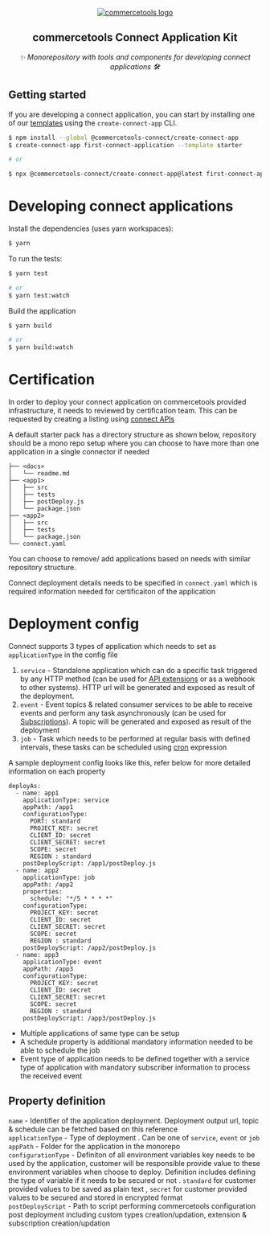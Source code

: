 <p align="center">
  <a href="https://commercetools.com/">
    <img alt="commercetools logo" src="https://unpkg.com/@commercetools-frontend/assets/logos/commercetools_primary-logo_horizontal_RGB.png">
  </a></br>
  <h2 align="center">commercetools Connect Application Kit </h2>
</p>
<p align="center">
  <i>✨ Monorepository with tools and components for developing connect applications 🛠</i>
</p>

## Getting started

If you are developing a connect application, you can start by installing one of our [templates](./application-templates) using the `create-connect-app` CLI.

```bash
$ npm install --global @commercetools-connect/create-connect-app
$ create-connect-app first-connect-application --template starter

# or

$ npx @commercetools-connect/create-connect-app@latest first-connect-application --template starter
```

# Developing connect applications
Install the dependencies (uses yarn workspaces):

```bash
$ yarn
```

To run the tests:

```bash
$ yarn test

# or
$ yarn test:watch
```

Build the application

```bash
$ yarn build

# or
$ yarn build:watch
```

# Certification

In order to deploy your connect application on commercetools provided infrastructure, it needs to reviewed by certification team. This can be requested by creating a listing using <a href="https://docs.commercetools.com">connect APIs </a> 

A default starter pack has a directory structure as shown below, repository should be a mono repo setup where you can choose to have more than one application in a single connector if needed

```
├── <docs>
│   └── readme.md
├── <app1>
│   ├── src
│   ├── tests
│   ├── postDeploy.js
│   └── package.json
├── <app2>
│   ├── src
│   ├── tests
│   └── package.json
└── connect.yaml

```

You can choose to remove/ add applications based on needs with similar repository structure.

Connect deployment details needs to be specified in `connect.yaml` which is required information needed for certificaiton of the application



# Deployment config

Connect supports 3 types of application which needs to set as `applicationType` in the config file
1. `service` - Standalone application which can do a specific task triggered by any HTTP method (can be used for <a href="https://docs.commercetools.com/api/projects/api-extensions">API extensions</a> or as a webhook to other systems). HTTP url will be generated and exposed as result of the deployment.
2. `event` - Event topics & related consumer services to be able to receive events and perform any task asynchronously (can be used for <a href="https://docs.commercetools.com/api/projects/subscriptions">Subscriptions</a>). A topic will be generated and exposed as result of the deployment
3. `job` - Task which needs to be performed at regular basis with defined intervals, these tasks can be scheduled using <a href="https://en.wikipedia.org/wiki/Cron">cron</a> expression


A sample deployment config looks like this, refer below for more detailed information on each property

```
deployAs:
  - name: app1
    applicationType: service
    appPath: /app1
    configurationType:
      PORT: standard
      PROJECT_KEY: secret
      CLIENT_ID: secret
      CLIENT_SECRET: secret
      SCOPE: secret
      REGION : standard
    postDeployScript: /app1/postDeploy.js
  - name: app2
    applicationType: job
    appPath: /app2
    properties:
      schedule: "*/5 * * * *"
    configurationType:
      PROJECT_KEY: secret
      CLIENT_ID: secret
      CLIENT_SECRET: secret
      SCOPE: secret
      REGION : standard
    postDeployScript: /app2/postDeploy.js
  - name: app3
    applicationType: event
    appPath: /app3
    configurationType:
      PROJECT_KEY: secret
      CLIENT_ID: secret
      CLIENT_SECRET: secret
      SCOPE: secret
      REGION : standard
    postDeployScript: /app3/postDeploy.js
```

- Multiple applications of same type can be setup
- A schedule property is additional mandatory information needed to be able to schedule the job
- Event type of application needs to be defined together with a service type of application with mandatory subscriber information to process the received event

## Property definition
`name` - Identifier of the application deployment. Deployment output url, topic & schedule can be fetched based on this reference <br>
`applicationType` - Type of deployment . Can be one of `service`, `event` or `job` <br>
`appPath` - Folder for the application in the monorepo <br>
`configurationType` - Definiton of all environment variables key needs to be used by the application, customer will be responsible provide value to these environment variables when choose to deploy. Definition includes defining the type of variable if it needs to be secured or not . `standard` for customer provided values to be saved as plain text , `secret` for customer provided values to be secured and stored in encrypted format <br>
`postDeployScript` - Path to script performing commercetools configuration post deployment including custom types creation/updation, extension & subscription creation/updation <br>